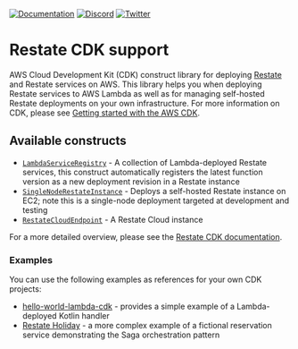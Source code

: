 [![Documentation](https://img.shields.io/badge/doc-reference-blue)](https://docs.restate.dev)
[![Discord](https://img.shields.io/badge/join-discord-purple)](https://discord.gg/skW3AZ6uGd)
[![Twitter](https://img.shields.io/twitter/follow/restatedev.svg?style=social&label=Follow)](https://twitter.com/intent/follow?screen_name=restatedev)

# Restate CDK support

AWS Cloud Development Kit (CDK) construct library for deploying [Restate](https://restate.dev) and Restate services on
AWS. This library helps you when deploying Restate services to AWS Lambda as well as for managing self-hosted Restate
deployments on your own infrastructure. For more information on CDK, please
see [Getting started with the AWS CDK](https://docs.aws.amazon.com/cdk/v2/guide/getting_started.html).

## Available constructs

- [`LambdaServiceRegistry`](./lib/restate-constructs/lambda-service-registry.ts) - A collection of Lambda-deployed
  Restate services, this construct automatically registers the latest function version as a new deployment revision in a
  Restate instance
- [`SingleNodeRestateInstance`](./lib/restate-constructs/single-node-restate-instance.ts) - Deploys a self-hosted
  Restate instance on EC2; note this is a single-node deployment targeted at development and testing
- [`RestateCloudEndpoint`](./lib/restate-constructs/restate-cloud-endpoint.ts) - A Restate Cloud instance

For a more detailed overview, please see the [Restate CDK documentation](https://docs.restate.dev/services/deployment/cdk).

### Examples

You can use the following examples as references for your own CDK projects:

- [hello-world-lambda-cdk](https://github.com/restatedev/examples/tree/main/kotlin/hello-world-lambda-cdk) - provides a
  simple example of a Lambda-deployed Kotlin handler
- [Restate Holiday](https://github.com/restatedev/restate-holiday) - a more complex example of a fictional reservation
  service demonstrating the Saga orchestration pattern
